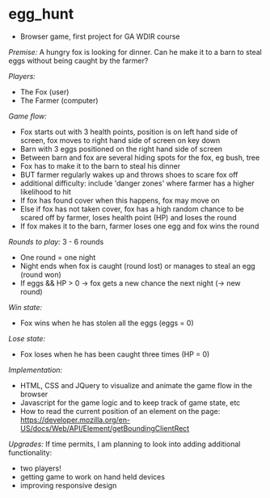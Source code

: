# egg_hunt

- Browser game, first project for GA WDIR course

*Premise:* A hungry fox is looking for dinner. Can he make it to a barn to steal eggs without being caught by the farmer?

*Players:*
- The Fox (user)
- The Farmer (computer)

*Game flow:*
- Fox starts out with 3 health points, position is on left hand side of screen, fox moves to right hand side of screen on key down
- Barn with 3 eggs positioned on the right hand side of screen
- Between barn and fox are several hiding spots for the fox, eg bush, tree
- Fox has to make it to the barn to steal his dinner
- BUT farmer regularly wakes up and throws shoes to scare fox off
- additional difficulty: include 'danger zones' where farmer has a higher likelihood to hit
- If fox has found cover when this happens, fox may move on
- Else if fox has not taken cover, fox has a high random chance to be scared off by farmer, loses health point (HP) and loses the round
- If fox makes it to the barn, farmer loses one egg and fox wins the round

*Rounds to play:*  3 - 6 rounds
- One round = one night
- Night ends when fox is caught (round lost) or manages to steal an egg (round won)
- If eggs && HP > 0 → fox gets a new chance the next night (→ new round)

*Win state:*
- Fox wins when he has stolen all the eggs (eggs = 0)

*Lose state:*
- Fox loses when he has been caught three times (HP = 0)

*Implementation:*
- HTML, CSS and JQuery to visualize and animate the game flow in the browser
- Javascript for the game logic and to keep track of game state, etc
- How to read the current position of an element on the page: https://developer.mozilla.org/en-US/docs/Web/API/Element/getBoundingClientRect

*Upgrades:*
If time permits, I am planning to look into adding additional functionality:
- two players!
- getting game to work on hand held devices
- improving responsive design
